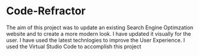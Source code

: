 # Code-Refractor
The aim of this project was to update an existing Search Engine Optimzation website and to create a more modern look.
I have updated it visually for the user.
I have used the latest technlogies to improve the User Experience.
I used the Virtual Studio Code to accomplish this project
